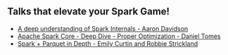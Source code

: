 ## Talks that elevate your Spark Game!

* [A deep understanding of Spark Internals - Aaron Davidson](https://www.youtube.com/watch?v=dmL0N3qfSc8)
* [Apache Spark Core - Deep Dive - Proper Optimization - Daniel Tomes](https://www.youtube.com/watch?v=daXEp4HmS-E)
* [Spark + Parquet in Depth - Emily Curtin and Robbie Strickland](https://www.youtube.com/watch?v=_0Wpwj_gvzg)